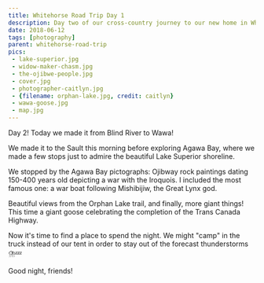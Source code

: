 ```yaml
---
title: Whitehorse Road Trip Day 1
description: Day two of our cross-country journey to our new home in Whitehorse
date: 2018-06-12
tags: [photography]
parent: whitehorse-road-trip
pics:
 - lake-superior.jpg
 - widow-maker-chasm.jpg
 - the-ojibwe-people.jpg
 - cover.jpg
 - photographer-caitlyn.jpg
 - {filename: orphan-lake.jpg, credit: caitlyn}
 - wawa-goose.jpg
 - map.jpg
---
```

Day 2! Today we made it from Blind River to Wawa!

We made it to the Sault this morning before exploring Agawa Bay, where we made a few stops just to admire the beautiful Lake Superior shoreline.

We stopped by the Agawa Bay pictographs: Ojibway rock paintings dating 150-400 years old depicting a war with the Iroquois. I included the most famous one: a war boat following Mishibijiw, the Great Lynx god.

Beautiful views from the Orphan Lake trail, and finally, more giant things! This time a giant goose celebrating the completion of the Trans Canada Highway.

Now it's time to find a place to spend the night. We might "camp" in the truck instead of our tent in order to stay out of the forecast thunderstorms ⛈️💤

Good night, friends!